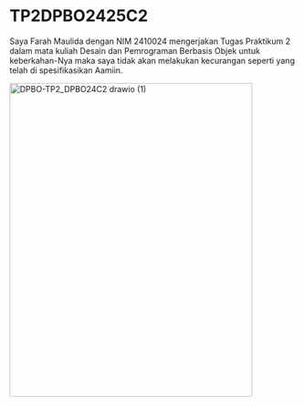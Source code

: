 # TP2DPBO2425C2

Saya Farah Maulida dengan NIM 2410024 mengerjakan Tugas Praktikum 2 dalam mata kuliah Desain dan Pemrograman Berbasis Objek untuk keberkahan-Nya maka saya tidak akan melakukan kecurangan seperti yang telah di spesifikasikan Aamiin.

<img width="425" height="550" alt="DPBO-TP2_DPBO24C2 drawio (1)" src="https://github.com/user-attachments/assets/ae474e25-2c89-44c6-9a3a-5815d49cc1f1" />

